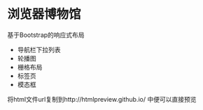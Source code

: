 # 浏览器博物馆  
基于Bootstrap的响应式布局  
* 导航栏下拉列表
* 轮播图
* 栅格布局
* 标签页
* 模态框  

将html文件url复制到http://htmlpreview.github.io/ 中便可以直接预览
